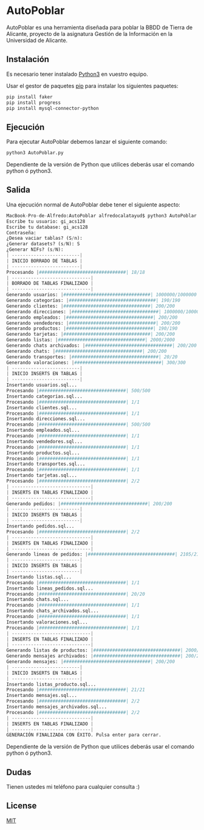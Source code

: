 # AutoPoblar

AutoPoblar es una herramienta diseñada para poblar la BBDD de Tierra de Alicante, proyecto de la asignatura Gestión de la Información en la Universidad de Alicante.

## Instalación

Es necesario tener instalado [Python3](https://www.python.org/downloads/) en vuestro equipo.

Usar el gestor de paquetes [pip](https://pip.pypa.io/en/stable/) para instalar los siguientes paquetes:

```bash
pip install faker
pip install progress
pip install mysql-connector-python
```

## Ejecución

Para ejecutar AutoPoblar debemos lanzar el siguiente comando:

```python
python3 AutoPoblar.py
```

Dependiente de la versión de Python que utilices deberás usar el comando python ó python3.

## Salida

Una ejecución normal de AutoPoblar debe tener el siguiente aspecto:

```python
MacBook-Pro-de-Alfredo:AutoPoblar alfredocalatayud$ python3 AutoPoblar.py 
Escribe tu usuario: gi_acs128
Escribe tu database: gi_acs128
Contraseña: 
¿Desea vaciar tablas? (S/n): 
¿Generar datasets? (s/N): S
¿Generar NIFs? (s/N): 
| -------------------------|
| INICIO BORRADO DE TABLAS |
| -------------------------|
Procesando |################################| 18/18
| -----------------------------|
| BORRADO DE TABLAS FINALIZADO |
| -----------------------------|
Generando usuarios: |################################| 1000000/1000000
Generando categorías: |################################| 190/190
Generando clientes: |################################| 200/200
Generando direcciones: |################################| 1000000/1000000
Generando empleados: |################################| 200/200
Generando vendedores: |################################| 200/200
Generando productos: |################################| 190/190
Generando tarjetas: |################################| 200/200
Generando listas: |################################| 2000/2000
Generando chats archivados: |################################| 200/200
Generando chats: |################################| 200/200
Generando transportes: |################################| 20/20
Generando valoraciones: |################################| 300/300
| -------------------------|
| INICIO INSERTS EN TABLAS |
| -------------------------|
Insertando usuarios.sql...
Procesando |################################| 500/500
Insertando categorias.sql...
Procesando |################################| 1/1
Insertando clientes.sql...
Procesando |################################| 1/1
Insertando direcciones.sql...
Procesando |################################| 500/500
Insertando empleados.sql...
Procesando |################################| 1/1
Insertando vendedores.sql...
Procesando |################################| 1/1
Insertando productos.sql...
Procesando |################################| 1/1
Insertando transportes.sql...
Procesando |################################| 1/1
Insertando tarjetas.sql...
Procesando |################################| 2/2
| -----------------------------|
| INSERTS EN TABLAS FINALIZADO |
| -----------------------------|
Generando pedidos: |################################| 200/200
| -------------------------|
| INICIO INSERTS EN TABLAS |
| -------------------------|
Insertando pedidos.sql...
Procesando |################################| 2/2
| -----------------------------|
| INSERTS EN TABLAS FINALIZADO |
| -----------------------------|
Generando lineas de pedidos: |################################| 2105/2105
| -------------------------|
| INICIO INSERTS EN TABLAS |
| -------------------------|
Insertando listas.sql...
Procesando |################################| 1/1
Insertando lineas_pedidos.sql...
Procesando |################################| 20/20
Insertando chats.sql...
Procesando |################################| 1/1
Insertando chats_archivados.sql...
Procesando |################################| 1/1
Insertando valoraciones.sql...
Procesando |################################| 1/1
| -----------------------------|
| INSERTS EN TABLAS FINALIZADO |
| -----------------------------|
Generando listas de productos: |################################| 2000/2000
Generando mensajes archivados: |################################| 200/200
Generando mensajes: |################################| 200/200
| -------------------------|
| INICIO INSERTS EN TABLAS |
| -------------------------|
Insertando listas_producto.sql...
Procesando |################################| 21/21
Insertando mensajes.sql...
Procesando |################################| 2/2
Insertando mensajes_archivados.sql...
Procesando |################################| 2/2
| -----------------------------|
| INSERTS EN TABLAS FINALIZADO |
| -----------------------------|
GENERACIÓN FINALIZADA CON ÉXITO. Pulsa enter para cerrar.
```

Dependiente de la versión de Python que utilices deberás usar el comando python ó python3.

## Dudas

Tienen ustedes mi teléfono para cualquier consulta :)

## License

[MIT](https://choosealicense.com/licenses/mit/)
